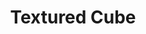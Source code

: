---
layout: post.html
id: 'textured-cube'
title: 'Textured Cube'
description: 'Use the mouse to rotate / pan / zoom the camera. Shows multisampled rendering via a textured cube.'
prevDemoId: 'scene-graph'
prevDemoTitle: 'Scene Graph'
nextDemoId: 'geometry-instancing'
nextDemoTitle: 'Geometry Instancing'
---